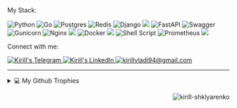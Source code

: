 <p align="left">My Stack:

![Python](https://img.shields.io/badge/python-3670A0?style=for-the-badge&logo=python&logoColor=ffdd54)
![Go](https://img.shields.io/badge/go-%2300ADD8.svg?style=for-the-badge&logo=go&logoColor=white)
![Postgres](https://img.shields.io/badge/postgres-%23316192.svg?style=for-the-badge&logo=postgresql&logoColor=white)
![Redis](https://img.shields.io/badge/redis-%23DD0031.svg?style=for-the-badge&logo=redis&logoColor=white)
![Django](https://img.shields.io/badge/django-%23092E20.svg?style=for-the-badge&logo=django&logoColor=white)
<img src="https://img.shields.io/badge/celery-%2337814A.svg?&style=for-the-badge&logo=celery&logoColor=white" />
![FastAPI](https://img.shields.io/badge/FastAPI-005571?style=for-the-badge&logo=fastapi)
![Swagger](https://img.shields.io/badge/-Swagger-%23Clojure?style=for-the-badge&logo=swagger&logoColor=white)
![Gunicorn](https://img.shields.io/badge/gunicorn-%298729.svg?style=for-the-badge&logo=gunicorn&logoColor=white)
![Nginx](https://img.shields.io/badge/nginx-%23009639.svg?style=for-the-badge&logo=nginx&logoColor=white)
<img src="https://img.shields.io/badge/apache%20kafka-%23231F20.svg?&style=for-the-badge&logo=apache%20kafka&logoColor=white" />
![Docker](https://img.shields.io/badge/docker-%230db7ed.svg?style=for-the-badge&logo=docker&logoColor=white)
<img src="https://img.shields.io/badge/github%20actions-%232088FF.svg?&style=for-the-badge&logo=github%20actions&logoColor=white" />
![Shell Script](https://img.shields.io/badge/shell_script-%23121011.svg?style=for-the-badge&logo=gnu-bash&logoColor=white)
![Prometheus](https://img.shields.io/badge/Prometheus-E6522C?style=for-the-badge&logo=Prometheus&logoColor=white)
<img src="https://img.shields.io/badge/grafana-%23F46800.svg?&style=for-the-badge&logo=grafana&logoColor=white" />

</p>
  
  

<p align="left">Connect with me:</p>
<a href="https://t.me/kirill_vladi94" target="_blank" rel="noreferrer">
  <img alt="Kirill's Telegram" src="https://img.shields.io/badge/Telegram-2CA5E0?style=flat-square&logo=telegram&logoColor=white" style="max-width: 100%;">
</a>
<a href="https://www.linkedin.com/in/kirill-shklyarenko" target="_blank" rel="noreferrer">
  <img alt="Kirill's LinkedIn" src="https://img.shields.io/badge/linkedin-%230077B5.svg?style=flat-square&logo=linkedin&logoColor=white" style="max-width: 100%;">
</a>
<a href="mailto:kirillvladi94@gmail.com" target="_blank" rel="noreferrer">
  <img alt="kirillvladi94@gmail.com" src="https://img.shields.io/badge/Gmail-D14836?style=flat-square&logo=gmail&logoColor=white" style="max-width: 100%;">
</a>

---

<details>
  <summary>💻 My Github Trophies</summary>
  
[![trophy](https://github-profile-trophy.vercel.app/?username=kirill-shklyarenko&title=Commits,Followers&theme=onedark&column=-1&no-frame=true&no-bg=true)](https://github.com/ryo-ma/github-profile-trophy)
</details> 



<p align="right"> <img src="https://komarev.com/ghpvc/?username=kirill-shklyarenko&label=Profile%20views&color=0e75b6&style=flat" alt="kirill-shklyarenko" /> </p>


<!-- https://github.com/anuraghazra/github-readme-stats#deploy-on-your-own-vercel-instance -->
<!-- https://github.com/ashutosh00710/github-readme-activity-graph -->
